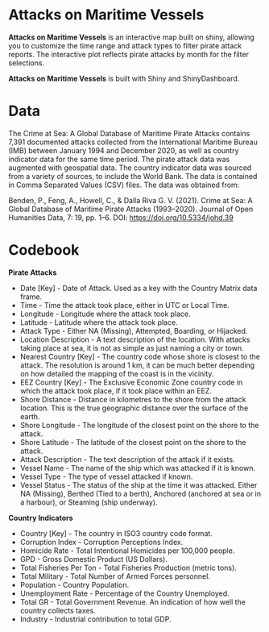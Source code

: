 # Attacks on Maritime Vessels

**Attacks on Maritime Vessels** is an interactive map built on shiny, allowing you to customize the time range and attack types to filter pirate attack reports. The interactive plot reflects pirate attacks by month for the filter selections. 

**Attacks on Maritime Vessels** is built with Shiny and ShinyDashboard. 

# Data

The Crime at Sea: A Global Database of Maritime Pirate Attacks contains  7,391 documented attacks collected from the International Maritime Bureau (IMB) between January 1994 and December 2020, as well as country indicator data for the same time period. The pirate attack data was augmented with geospatial data. The country indicator data was sourced from a variety of sources, to include the World Bank. The data is contained in Comma Separated Values (CSV) files. The data was obtained from: 

Benden, P., Feng, A., Howell, C., & Dalla Riva G. V. (2021). Crime at Sea: A Global Database of Maritime Pirate Attacks (1993–2020). Journal of Open Humanities Data, 7: 19, pp. 1–6. DOI: https://doi.org/10.5334/johd.39

# Codebook

**Pirate Attacks**
* Date [Key] - Date of Attack. Used as a key with the Country Matrix data frame.
* Time - Time the attack took place, either in UTC or Local Time.
* Longitude - Longitude where the attack took place.
* Latitude - Latitude where the attack took place.
* Attack Type - Either NA (Missing), Attempted, Boarding, or Hijacked.
* Location Description - A text description of the location. With attacks taking place at sea, it is not as simple as just naming a city or town.
* Nearest Country [Key] - The country code whose shore is closest to the attack. The resolution is around 1 km, it can be much better depending on how detailed the mapping of the coast is in the vicinity.
* EEZ Country [Key] - The Exclusive Economic Zone country code in which the attack took place, if it took place within an EEZ.
* Shore Distance - Distance in kilometres to the shore from the attack location. This is the true geographic distance over the surface of the earth.
* Shore Longitude - The longitude of the closest point on the shore to the attack.
* Shore Latitude - The latitude of the closest point on the shore to the attack.
* Attack Description - The text description of the attack if it exists.
* Vessel Name - The name of the ship which was attacked if it is known.
* Vessel Type - The type of vessel attacked if known.
* Vessel Status - The status of the ship at the time it was attacked. Either NA (Missing), Berthed (Tied to a berth), Anchored (anchored at sea or in a harbour), or Steaming (ship underway).

**Country Indicators** 
* Country [Key] - The country in ISO3 country code format.
* Corruption Index - Corruption Perceptions Index.
* Homicide Rate - Total Intentional Homicides per 100,000 people.
* GPD - Gross Domestic Product (US Dollars).
* Total Fisheries Per Ton - Total Fisheries Production (metric tons).
* Total Military - Total Number of Armed Forces personnel.
* Population - Country Population.
* Unemployment Rate - Percentage of the Country Unemployed.
* Total GR - Total Government Revenue. An indication of how well the country collects taxes.
* Industry - Industrial contribution to total GDP.
